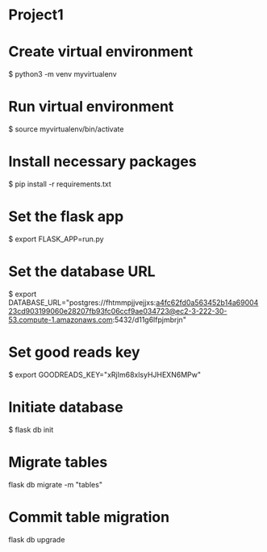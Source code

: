 # Project1

# Create virtual environment 
$ python3 -m venv myvirtualenv

# Run virtual environment
$ source myvirtualenv/bin/activate 

# Install necessary packages
$ pip install -r requirements.txt

# Set the flask app
$ export FLASK_APP=run.py

# Set the database URL
$ export DATABASE_URL="postgres://fhtmmpjjvejjxs:a4fc62fd0a563452b14a6900423cd903199060e28207fb93fc06ccf9ae034723@ec2-3-222-30-53.compute-1.amazonaws.com:5432/d11g6lfpjmbrjn"

# Set good reads key
$ export GOODREADS_KEY="xRjIm68xlsyHJHEXN6MPw"

# Initiate database
$ flask db init

# Migrate tables
flask db migrate -m "tables"

# Commit table migration
flask db upgrade